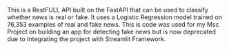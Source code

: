 This is a RestFULL API built on the FastAPI that can be used to classify whether news is real or fake. It uses a Logistic Regression model trained on 76,353 examples of real and fake news.
This is code was used for my Msc Project on building an app for detecting fake news but is now deprecated due to Integrating the project with Streamlit Framework.
